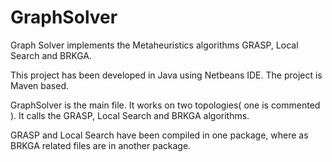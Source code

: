 GraphSolver
===========

Graph Solver implements the Metaheuristics algorithms GRASP, Local Search and BRKGA.

This project has been developed in Java using Netbeans IDE. The project is Maven based.

GraphSolver is the main file. It works on two topologies( one is commented ). It calls the GRASP, Local Search and BRKGA algorithms.

GRASP and Local Search have been compiled in one package, where as BRKGA related files are in another package. 